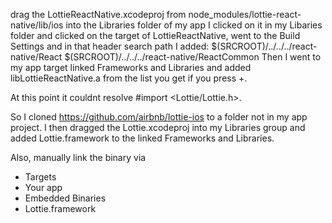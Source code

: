 drag the LottieReactNative.xcodeproj from node_modules/lottie-react-native/lib/ios into the Libraries folder of my app
I clicked on it in my Libaries folder and clicked on the target of LottieReactNative, went to the Build Settings and in 
that header search path I added:
$(SRCROOT)/../../../react-native/React
$(SRCROOT)/../../../react-native/ReactCommon
Then I went to my app target linked Frameworks and Libraries and added libLottieReactNative.a from the list
you get if you press +.

At this point it couldnt resolve #import <Lottie/Lottie.h>.

So I cloned https://github.com/airbnb/lottie-ios to a folder not in my app project. I then dragged the Lottie.xcodeproj into my Libraries group and added Lottie.framework to the linked Frameworks and Libraries.

Also, manually link the binary via
- Targets
- Your app
- Embedded Binaries
- Lottie.framework